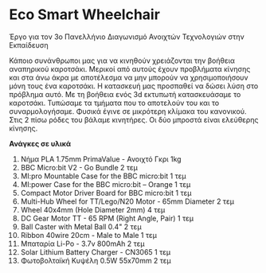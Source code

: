 # Eco Smart Wheelchair
Έργο για τον 3ο Πανελλήνιο Διαγωνισμό Ανοιχτών Τεχνολογιών στην Εκπαίδευση

Κάποιο συνάνθρωποι μας για να κινηθούν χρειάζονται την βοήθεια αναπηρικού καροτσάκι. Μερικοί από αυτούς έχουν προβλήματα κίνησης και στα άνω άκρα με αποτέλεσμα να μην μπορούν να χρησιμοποιήσουν μόνη τους ένα καροτσάκι. Η κατασκευή μας προσπαθεί να δώσει λύση στο πρόβλημα αυτό. 
Με τη βοήθεια ενός 3d εκτυπωτή κατασκευάσαμε το καροτσάκι. Τυπώσαμε τα τμήματα που το αποτελούν του και το συναρμολογήσαμε. Φυσικά έγινε σε μικρότερη κλίμακα του κανονικού. 
Στις 2 πίσω ρόδες του βάλαμε κινητήρες. Οι δύο μπροστά είναι ελεύθερης κίνησης.

<b>Ανάγκες σε υλικά</b>
1) Νήμα PLA 1.75mm PrimaValue - Ανοιχτό Γκρι         1kg 				
2) BBC Micro:bit V2 - Go Bundle 							       2 τεμ
3) MI:pro Mountable Case for the BBC micro:bit				   1 τεμ
4) MI:power Case for the BBC micro:bit – Orange				 1 τεμ
5) Compact Motor Driver Board for BBC micro:bit				 1 τεμ
6) Multi-Hub Wheel for TT/Lego/N20 Motor - 65mm Diameter 2 τεμ
7) Wheel 40x4mm (Hole Diameter 2mm)					            4 τεμ
8) DC Gear Motor TT - 65 RPM (Right Angle, Pair)			    1 τεμ 
9) Ball Caster with Metal Ball 0.4"							        2 τεμ
10) Ribbon 40wire 20cm - Male to Male	                    1 τεμ
11) Μπαταρία Li-Pο - 3.7v 800mAh                        2 τεμ
12) Solar Lithium Battery Charger - CN3065              1 τεμ
13) Φωτοβολταϊκή Κυψέλη 0.5W 55x70mm                    2 τεμ
